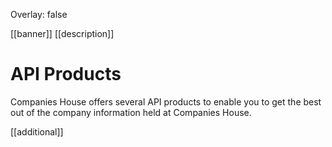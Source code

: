 Overlay: false

[[banner]]
[[description]]
# API Products

Companies House offers several API products to enable you to get the best out of
the company information held at Companies House.

[[additional]]
